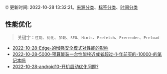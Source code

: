 :alarm_clock: 更新时间: 2022-10-28 13:32:21。[来源分类](../README.md)、[标签分类](../TAGS.md)、[时间分类](../TIMELINE.md)

## 性能优化


> 关键字：`性能`、`优化`、`加载`、`SEO`、`Hints`、`Prefetch`、`Prerender`、`Preload`



- [2022-10-28-Edge-的增强安全模式对性能的影响](https://www.v2ex.com/t/890822) 
- [2022-10-28-5000-预算能装一台性能接近或者超过-1-年前买的-10000-的笔记本吗](https://www.v2ex.com/t/890801) 
- [2022-10-28-android10-开机启动优化问题?](https://www.v2ex.com/t/890789) 